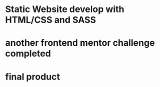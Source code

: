 # Static Website develop with HTML/CSS and SASS
# another frontend mentor challenge completed 
# final product 

